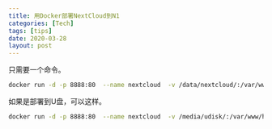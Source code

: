 ```yaml
---
title: 用Docker部署NextCloud到N1
categories: [Tech]
tags: [tips]
date: 2020-03-28
layout: post
---
```

只需要一个命令。

```bash
docker run -d -p 8888:80  --name nextcloud  -v /data/nextcloud/:/var/www/html/ --restart=always   --privileged=true  arm64v8/nextcloud
```

<!-- more -->

如果是部署到U盘，可以这样。

```bash
docker run -d -p 8888:80  --name nextcloud  -v /media/udisk/:/var/www/html/ --restart=always   --privileged=true  arm64v8/nextcloud
```

